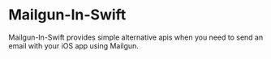 # Mailgun-In-Swift
Mailgun-In-Swift provides simple alternative apis when you need to send an email with your iOS app using Mailgun.
